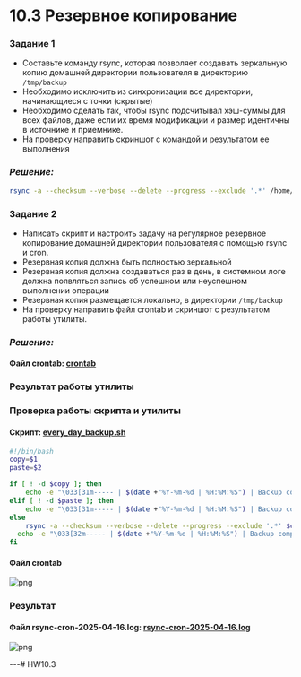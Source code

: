# 10.3 Резервное копирование

### Задание 1
- Составьте команду rsync, которая позволяет создавать зеркальную копию домашней директории пользователя в директорию `/tmp/backup`
- Необходимо исключить из синхронизации все директории, начинающиеся с точки (скрытые)
- Необходимо сделать так, чтобы rsync подсчитывал хэш-суммы для всех файлов, даже если их время модификации и размер идентичны в источнике и приемнике.
- На проверку направить скриншот с командой и результатом ее выполнения

### *Решение:*
```bash
rsync -a --checksum --verbose --delete --progress --exclude '.*' /home/egor/ /tmp/backup
```




### Задание 2
- Написать скрипт и настроить задачу на регулярное резервное копирование домашней директории пользователя с помощью rsync и cron.
- Резервная копия должна быть полностью зеркальной
- Резервная копия должна создаваться раз в день, в системном логе должна появляться запись об успешном или неуспешном выполнении операции
- Резервная копия размещается локально, в директории `/tmp/backup`
- На проверку направить файл crontab и скриншот с результатом работы утилиты.

### *Решение:*
#### Файл crontab: [crontab]()
### Результат работы утилиты


### Проверка работы скрипта и утилиты
#### Cкрипт: [every_day_backup.sh]()
```bash
#!/bin/bash
copy=$1
paste=$2

if [ ! -d $copy ]; then
	echo -e "\033[31m----- | $(date +"%Y-%m-%d | %H:%M:%S") | Backup completed Unsuccessfully! | Source directory does not exist. | -----\033[0m" >> /var/log/rsync-cron-$(date +"%Y-%m-%d").log
elif [ ! -d $paste ]; then
	echo -e "\033[31m----- | $(date +"%Y-%m-%d | %H:%M:%S") | Backup completed Unsuccessfully! | Destination directory does not exist. | -----\033[0m" >> /var/log/rsync-cron-$(date +"%Y-%m-%d").log
else
	rsync -a --checksum --verbose --delete --progress --exclude '.*' $copy $paste >> /var/log/rsync-cron-$(date +"%Y-%m-%d").log
  echo -e "\033[32m----- | $(date +"%Y-%m-%d | %H:%M:%S") | Backup completed Successfully! | -----\033[0m" >> /var/log/rsync-cron-$(date +"%Y-%m-%d").log
fi
```
#### Файл crontab
![png]()

### Результат
#### Файл rsync-cron-2025-04-16.log: [rsync-cron-2025-04-16.log]()
![png]()

---# HW10.3
